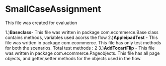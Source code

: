 # SmallCaseAssignment
This file was created for evaluation


1.)**Baseclass**- This file  was written in package com.ecommerce.Base class  contains methods, variables used acorss the flow 
2.)**AppleipadTest** -  This file  was written in package com.ecommerce. This file has only test methods for both the scenarios. Total test methods : 2
3.)**AddTocartFlip** - This file was written in package com.ecommerce.Pageobjects. This file has all page objects, and getter,setter methods for the objects used in the flow.
